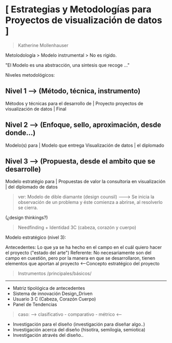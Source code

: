 [ Estrategias y Metodologías para 
  Proyectos de visualización de datos ]
==========================================

> Katherine Mollenhauser

Metolodología > Modelo instrumental > No es rígido.

"El Modelo es una abstracción, una sintesis que recoge ..."

Niveles metodológicos:

Nivel 1 --> (Método, técnica, instrumento)
-------------------------------------------------------------
Métodos y técnicas para el desarrollo de     |   Proyecto 
proyectos de visualización de datos          |	 Final

Nivel 2 --> (Enfoque, sello, aproximación, desde donde...)
-------------------------------------------------------------
Modelo(s) para								 | 	Modelo que entrega
Visualización de datos						 | 	el diplomado

Nivel 3 --> (Propuesta, desde el ambito que se desarrolle)
-------------------------------------------------------------
Modelo estratégio para						 | Propuestas de valor
la consultoria en visualización				 | del diplomado 
de datos 


> ver: Modelo de dible diamante (design counsil) ---> 
	Se inicia la observación de un problema y éste comienza a abrirse, 
	al resolverlo se cierra.

(¿design thinkings?)
> Needfinding + Identidad 3C (cabeza, corazón y cuerpo)

Modelo estratégico (nivel 3):

Antecedentes: Lo que ya se ha hecho en el campo en el cuál quiero hacer el proyecto ("estado del arte")
Referente: No necesariamente son del campo en cuestión, pero por la manera en que se desarrollaron, tienen elementos que aportan al proyecto
<--Concepto estratégico del proyecto


> Instrumentos /principales/básicos/
-----------------------------------------
- Matriz tipológica de antecedentes
- Sistema de innovación Design_Driven
- Usuario 3 C (Cabeza, Corazón Cuerpo)
- Panel de Tendencias

> caso: --> clasificativo - comparativo - métrico <--

- Investigación para el diseño (investigación para diseñar algo..)
- Investigación acerca del diseño (hisotira, semilogia, semiotica)
- Investigación através del diseño..